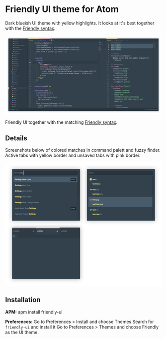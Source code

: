# Friendly UI theme for Atom

Dark blueish UI theme with yellow highlights. It looks at it's best together with the [Friendly syntax](https://atom.io/themes/friendly-syntax).

![](https://raw.githubusercontent.com/primalivet/friendly-ui/master/screenshots/overview.png)

Friendly UI together with the matching [Friendly syntax](https://github.com/primalivet/friendly-syntax).

## Details

Screenshots below of colored matches in command palett and fuzzy finder. Active tabs with yellow border and unsaved tabs with pink border.

![](https://raw.githubusercontent.com/primalivet/friendly-ui/master/screenshots/details.png)

## Installation

**APM:** apm install friendly-ui

**Preferences:** Go to Preferences > Install and choose Themes
Search for `friendly-ui` and install it
Go to Preferences > Themes and choose Friendly as the UI theme.
